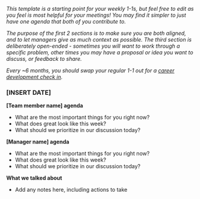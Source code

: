 _This template is a starting point for your weekly 1-1s, but feel free to edit as you feel is most helpful for your meetings! You may find it simpler to just have one agenda that both of you contribute to._

_The purpose of the first 2 sections is to make sure you are both aligned, and to let managers give as much context as possible. The third section is deliberately open-ended - sometimes you will want to work through a specific problem, other times you may have a proposal or idea you want to discuss, or feedback to share._

_Every ~6 months, you should swap your regular 1-1 out for a [career development check in](https://github.com/PostHog/meta/blob/main/.github/1-1-TEMPLATES/quarterly-1-1-career-checkin.md)._

### [INSERT DATE]

**[Team member name] agenda**

- What are the most important things for you right now?
- What does great look like this week?
- What should we prioritize in our discussion today?
  
**[Manager name] agenda**

- What are the most important things for you right now?
- What does great look like this week?
- What should we prioritize in our discussion today?

**What we talked about**

- Add any notes here, including actions to take
